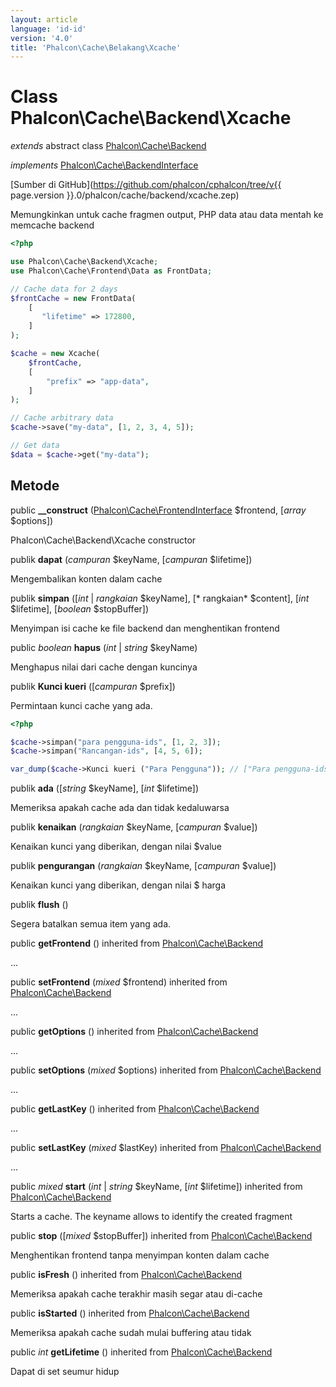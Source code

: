 ```yaml
---
layout: article
language: 'id-id'
version: '4.0'
title: 'Phalcon\Cache\Belakang\Xcache'
---
```

# Class **Phalcon\Cache\Backend\Xcache**

*extends* abstract class [Phalcon\Cache\Backend](Phalcon_Cache_Backend)

*implements* [Phalcon\Cache\BackendInterface](Phalcon_Cache_BackendInterface)

[Sumber di GitHub](https://github.com/phalcon/cphalcon/tree/v{{ page.version }}.0/phalcon/cache/backend/xcache.zep)

Memungkinkan untuk cache fragmen output, PHP data atau data mentah ke memcache backend

```php
<?php

use Phalcon\Cache\Backend\Xcache;
use Phalcon\Cache\Frontend\Data as FrontData;

// Cache data for 2 days
$frontCache = new FrontData(
    [
       "lifetime" => 172800,
    ]
);

$cache = new Xcache(
    $frontCache,
    [
        "prefix" => "app-data",
    ]
);

// Cache arbitrary data
$cache->save("my-data", [1, 2, 3, 4, 5]);

// Get data
$data = $cache->get("my-data");

```

## Metode

public **__construct** ([Phalcon\Cache\FrontendInterface](Phalcon_Cache_FrontendInterface) $frontend, [*array* $options])

Phalcon\Cache\Backend\Xcache constructor

publik **dapat** (*campuran* $keyName, [*campuran* $lifetime])

Mengembalikan konten dalam cache

publik **simpan** ([*int* | *rangkaian* $keyName], [* rangkaian* $content], [*int* $lifetime], [*boolean* $stopBuffer])

Menyimpan isi cache ke file backend dan menghentikan frontend

public *boolean* **hapus** (*int* | *string* $keyName)

Menghapus nilai dari cache dengan kuncinya

publik **Kunci kueri** ([*campuran* $prefix])

Permintaan kunci cache yang ada.

```php
<?php

$cache->simpan("para pengguna-ids", [1, 2, 3]);
$cache->simpan("Rancangan-ids", [4, 5, 6]);

var_dump($cache->Kunci kueri ("Para Pengguna")); // ["Para pengguna-ids"]

```

publik **ada** ([*string* $keyName], [*int* $lifetime])

Memeriksa apakah cache ada dan tidak kedaluwarsa

publik **kenaikan** (*rangkaian* $keyName, [*campuran* $value])

Kenaikan kunci yang diberikan, dengan nilai $value

publik **pengurangan** (*rangkaian* $keyName, [*campuran* $value])

Kenaikan kunci yang diberikan, dengan nilai $ harga

publik **flush** ()

Segera batalkan semua item yang ada.

public **getFrontend** () inherited from [Phalcon\Cache\Backend](Phalcon_Cache_Backend)

...

public **setFrontend** (*mixed* $frontend) inherited from [Phalcon\Cache\Backend](Phalcon_Cache_Backend)

...

public **getOptions** () inherited from [Phalcon\Cache\Backend](Phalcon_Cache_Backend)

...

public **setOptions** (*mixed* $options) inherited from [Phalcon\Cache\Backend](Phalcon_Cache_Backend)

...

public **getLastKey** () inherited from [Phalcon\Cache\Backend](Phalcon_Cache_Backend)

...

public **setLastKey** (*mixed* $lastKey) inherited from [Phalcon\Cache\Backend](Phalcon_Cache_Backend)

...

public *mixed* **start** (*int* | *string* $keyName, [*int* $lifetime]) inherited from [Phalcon\Cache\Backend](Phalcon_Cache_Backend)

Starts a cache. The keyname allows to identify the created fragment

public **stop** ([*mixed* $stopBuffer]) inherited from [Phalcon\Cache\Backend](Phalcon_Cache_Backend)

Menghentikan frontend tanpa menyimpan konten dalam cache

public **isFresh** () inherited from [Phalcon\Cache\Backend](Phalcon_Cache_Backend)

Memeriksa apakah cache terakhir masih segar atau di-cache

public **isStarted** () inherited from [Phalcon\Cache\Backend](Phalcon_Cache_Backend)

Memeriksa apakah cache sudah mulai buffering atau tidak

public *int* **getLifetime** () inherited from [Phalcon\Cache\Backend](Phalcon_Cache_Backend)

Dapat di set seumur hidup